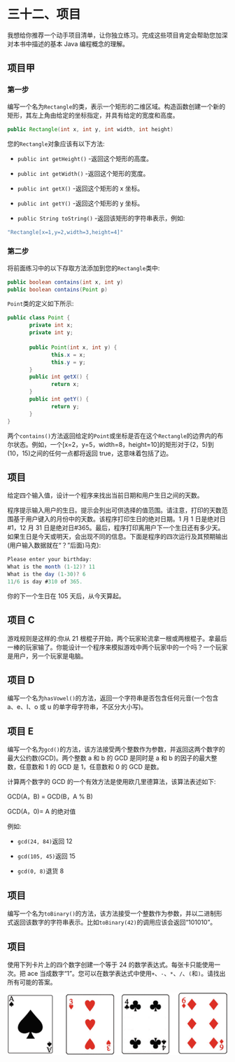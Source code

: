 # 三十二、项目

我想给你推荐一个动手项目清单，让你独立练习。完成这些项目肯定会帮助您加深对本书中描述的基本 Java 编程概念的理解。

## 项目甲

### 第一步

编写一个名为`Rectangle`的类，表示一个矩形的二维区域。构造函数创建一个新的矩形，其左上角由给定的坐标指定，并具有给定的宽度和高度。

```java
public Rectangle(int x, int y, int width, int height)

```

您的`Rectangle`对象应该有以下方法:

*   `public int getHeight()` -返回这个矩形的高度。

*   `public int getWidth()` -返回这个矩形的宽度。

*   `public int getX()` -返回这个矩形的 x 坐标。

*   `public int getY()` -返回这个矩形的 y 坐标。

*   `public String toString()` -返回该矩形的字符串表示，例如:

```java
"Rectangle[x=1,y=2,width=3,height=4]"

```

### 第二步

将前面练习中的以下存取方法添加到您的`Rectangle`类中:

```java
public boolean contains(int x, int y)
public boolean contains(Point p)

```

`Point`类的定义如下所示:

```java
public class Point {
       private int x;
       private int y;

       public Point(int x, int y) {
              this.x = x;
              this.y = y;
       }
       public int getX() {
              return x;
       }
       public int getY() {
              return y;
       }
}

```

两个`contains()`方法返回给定的`Point`或坐标是否在这个`Rectangle`的边界内的布尔状态。例如，一个[x=2，y=5，width=8，height=10]的矩形对于(2，5)到(10，15)之间的任何一点都将返回 true，这意味着包括了边。

## 项目

给定四个输入值，设计一个程序来找出当前日期和用户生日之间的天数。

程序提示输入用户的生日。提示会列出可供选择的值范围。请注意，打印的天数范围基于用户键入的月份中的天数。该程序打印生日的绝对日期。1 月 1 日是绝对日#1，12 月 31 日是绝对日#365。最后，程序打印离用户下一个生日还有多少天。如果生日是今天或明天，会出现不同的信息。下面是程序的四次运行及其预期输出(用户输入数据就在“？”后面)马克):

```java
Please enter your birthday:
What is the month (1-12)? 11
What is the day (1-30)? 6
11/6 is day #310 of 365.

```

你的下一个生日在 105 天后，从今天算起。

## 项目 C

游戏规则是这样的:你从 21 根棍子开始，两个玩家轮流拿一根或两根棍子。拿最后一棒的玩家输了。你能设计一个程序来模拟游戏中两个玩家中的一个吗？一个玩家是用户，另一个玩家是电脑。

## 项目 D

编写一个名为`hasVowel()`的方法，返回一个字符串是否包含任何元音(一个包含 a、e、I、o 或 u 的单字母字符串，不区分大小写)。

## 项目 E

编写一个名为`gcd()`的方法，该方法接受两个整数作为参数，并返回这两个数字的最大公约数(GCD)。两个整数 a 和 b 的 GCD 是同时是 a 和 b 的因子的最大整数，任意数和 1 的 GCD 是 1，任意数和 0 的 GCD 是数。

计算两个数字的 GCD 的一个有效方法是使用欧几里德算法，该算法表述如下:

GCD(A，B) = GCD(B，A % B)

GCD(A，0)= A 的绝对值

例如:

*   `gcd(24, 84)`返回 12

*   `gcd(105, 45)`返回 15

*   `gcd(0, 8)`退货 8

## 项目

编写一个名为`toBinary()`的方法，该方法接受一个整数作为参数，并以二进制形式返回该数字的字符串表示。比如`toBinary(42)`的调用应该会返回“101010”。

## 项目

使用下列卡片上的四个数字创建一个等于 24 的数学表达式。每张卡只能使用一次。把 ace 当成数字“1”。您可以在数学表达式中使用`+`、`-`、`*`、`/`、`(`和`)`。请找出所有可能的答案。

![img/485723_1_En_32_Figa_HTML.jpg](img/485723_1_En_32_Figa_HTML.jpg)